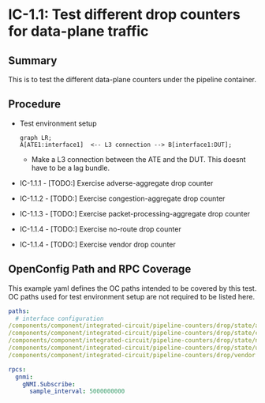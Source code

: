 # IC-1.1: Test different drop counters for data-plane traffic

## Summary
This is to test the different data-plane counters under the pipeline container. 


## Procedure

* Test environment setup
    ```mermaid
    graph LR; 
    A[ATE1:interface1]  <-- L3 connection --> B[interface1:DUT];
    ```
    * Make a L3 connection between the ATE and the DUT. This doesnt have to be a lag bundle.

* IC-1.1.1 - [TODO:] Exercise adverse-aggregate drop counter

* IC-1.1.2 - [TODO:] Exercise congestion-aggregate drop counter

* IC-1.1.3 - [TODO:] Exercise packet-processing-aggregate drop counter

* IC-1.1.4 - [TODO:] Exercise no-route drop counter

* IC-1.1.4 - [TODO:] Exercise vendor drop counter


  
## OpenConfig Path and RPC Coverage

This example yaml defines the OC paths intended to be covered by this test.  OC paths used for test environment setup are not required to be listed here.

```yaml
paths:
  # interface configuration
/components/component/integrated-circuit/pipeline-counters/drop/state/adverse-aggregate
/components/component/integrated-circuit/pipeline-counters/drop/state/congestion-aggregate
/components/component/integrated-circuit/pipeline-counters/drop/state/no-route
/components/component/integrated-circuit/pipeline-counters/drop/state/urpf-aggregate
/components/component/integrated-circuit/pipeline-counters/drop/vendor

rpcs:
  gnmi:
    gNMI.Subscribe:
      sample_interval: 5000000000
```
